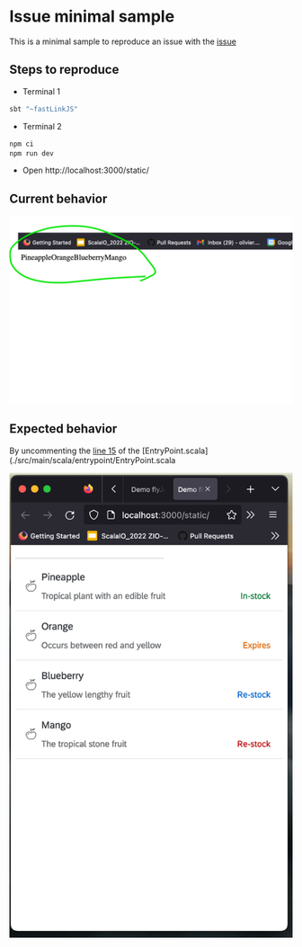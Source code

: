 # Issue minimal sample

This is a minimal sample to reproduce an issue with the [issue]()

## Steps to reproduce

* Terminal 1

```bash
sbt "~fastLinkJS"
```

* Terminal 2

```bash
npm ci
npm run dev
```

* Open http://localhost:3000/static/

## Current behavior

![Current behavior](current.png)

## Expected behavior

By uncommenting the [line 15](./src/main/scala/entrypoint/EntryPoint.scala#L15) of the [EntryPoint.scala](./src/main/scala/entrypoint/EntryPoint.scala

![Current behavior](expected.png)
